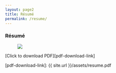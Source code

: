 ```yaml
---
layout: page2
title: Résumé
permalink: /resume/
---
```

<h3>Résumé</h3>

<figure>
<a href="{{ site.url }}/assets/resume.pdf"><img src="{{ site.url }}/assets/resume_preview.PNG"></a>
</figure>
 <span class="post-meta">[Click to download PDF][pdf-download-link]</span><br />
 
 
 [pdf-download-link]:   {{ site.url }}/assets/resume.pdf